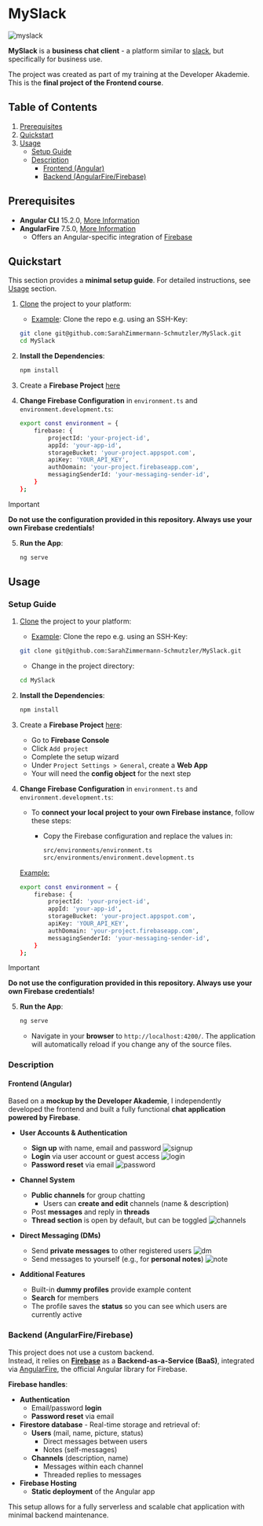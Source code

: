 # MySlack

![myslack](https://raw.githubusercontent.com/SarahZimmermann-Schmutzler/MySlack/main/img_github/myslack.png)

**MySlack** is a **business chat client** - a platform similar to [slack](https://slack.com/intl/de-de), but specifically for business use.  
  
The project was created as part of my training at the Developer Akademie. This is the **final project of the Frontend course**.

## Table of Contents

1. [Prerequisites](#prerequisites)
1. [Quickstart](#quickstart)
1. [Usage](#usage)
   * [Setup Guide](#setup-guide)
   * [Description](#description)
     * [Frontend (Angular)](#frontend-angular)
     * [Backend (AngularFire/Firebase)](#backend-angularfirefirebase)

## Prerequisites

* **Angular CLI** 15.2.0, [More Information](https://github.com/angular/angular-cli)
* **AngularFire** 7.5.0, [More Information](https://github.com/angular/angularfire)
  * Offers an Angular-specific integration of [Firebase](https://firebase.google.com/)

## Quickstart

This section provides a **minimal setup guide**. For detailed instructions, see [Usage](#usage) section.

1. [Clone](https://docs.github.com/en/repositories/creating-and-managing-repositories/cloning-a-repository) the project to your platform:
    * <ins>Example</ins>: Clone the repo e.g. using an SSH-Key:  

    ```bash
    git clone git@github.com:SarahZimmermann-Schmutzler/MySlack.git
    cd MySlack
    ```

1. **Install the Dependencies**:

    ```bash
    npm install
    ```

1. Create a **Firebase Project** [here](https://console.firebase.google.com)

1. **Change Firebase Configuration** in `environment.ts` and `environment.development.ts`:

    ```bash
    export const environment = {
        firebase: {
            projectId: 'your-project-id',
            appId: 'your-app-id',
            storageBucket: 'your-project.appspot.com',
            apiKey: 'YOUR_API_KEY',
            authDomain: 'your-project.firebaseapp.com',
            messagingSenderId: 'your-messaging-sender-id',
        }
    };
    ```

> [!IMPORTANT]
> **Do not use the configuration provided in this repository. Always use your own Firebase credentials!**

5. **Run the App**:

    ```bash
    ng serve
    ```

## Usage

### Setup Guide

1. [Clone](https://docs.github.com/en/repositories/creating-and-managing-repositories/cloning-a-repository) the project to your platform:
    * <ins>Example</ins>: Clone the repo e.g. using an SSH-Key:  

    ```bash
    git clone git@github.com:SarahZimmermann-Schmutzler/MySlack.git
    ```

    * Change in the project directory:

    ```bash
    cd MySlack
    ```

1. **Install the Dependencies**:

    ```bash
    npm install
    ```

1. Create a **Firebase Project** [here](https://console.firebase.google.com):

   * Go to **Firebase Console**
   * Click `Add project`
   * Complete the setup wizard
   * Under `Project Settings > General`, create a **Web App**
   * Your will need the **config object** for the next step

1. **Change Firebase Configuration** in `environment.ts` and `environment.development.ts`:

   * To **connect your local project to your own Firebase instance**, follow these steps:
     * Copy the Firebase configuration and replace the values in:

       ```bash
       src/environments/environment.ts  
       src/environments/environment.development.ts
       ```

    <ins>Example:</ins>

    ```bash
    export const environment = {
        firebase: {
            projectId: 'your-project-id',
            appId: 'your-app-id',
            storageBucket: 'your-project.appspot.com',
            apiKey: 'YOUR_API_KEY',
            authDomain: 'your-project.firebaseapp.com',
            messagingSenderId: 'your-messaging-sender-id',
        }
    };
    ```

> [!IMPORTANT]
> **Do not use the configuration provided in this repository. Always use your own Firebase credentials!**

5. **Run the App**:

    ```bash
    ng serve
    ```

    * Navigate in your **browser** to `http://localhost:4200/`. The application will automatically reload if you change any of the source files.

### Description

#### Frontend (Angular)

Based on a **mockup by the Developer Akademie**, I independently developed the frontend and built a fully functional **chat application powered by Firebase**.

* **User Accounts & Authentication**
  * **Sign up** with name, email and password
    ![signup](https://raw.githubusercontent.com/SarahZimmermann-Schmutzler/MySlack/main/img_github/signup.png)
  * **Login** via user account or guest access
    ![login](https://raw.githubusercontent.com/SarahZimmermann-Schmutzler/MySlack/main/img_github/login.png)
  * **Password reset** via email
    ![password](https://raw.githubusercontent.com/SarahZimmermann-Schmutzler/MySlack/main/img_github/password.png)

* **Channel System**
  * **Public channels** for group chatting
    * Users can **create and edit** channels (name & description)
  * Post **messages** and reply in **threads**
  * **Thread section** is open by default, but can be toggled
    ![channels](https://raw.githubusercontent.com/SarahZimmermann-Schmutzler/MySlack/main/img_github/channels.png)

* **Direct Messaging (DMs)**
  * Send **private messages** to other registered users
    ![dm](https://raw.githubusercontent.com/SarahZimmermann-Schmutzler/MySlack/main/img_github/dm.png)
  * Send messages to yourself (e.g., for **personal notes**)
    ![note](https://raw.githubusercontent.com/SarahZimmermann-Schmutzler/MySlack/main/img_github/notes.png)

* **Additional Features**
  * Built-in **dummy profiles** provide example content
  * **Search** for members
  * The profile saves the **status** so you can see which users are currently active

### Backend (AngularFire/Firebase)

This project does not use a custom backend.  
Instead, it relies on [**Firebase**](https://firebase.google.com/) as a **Backend-as-a-Service (BaaS)**, integrated via [AngularFire](https://github.com/angular/angularfire), the official Angular library for Firebase.  
  
**Firebase handles**:

* **Authentication**
  * Email/password **login**
  * **Password reset** via email
* **Firestore database** - Real-time storage and retrieval of:
  * **Users** (mail, name, picture, status)
    * Direct messages between users
    * Notes (self-messages)
  * **Channels** (description, name)
    * Messages within each channel
    * Threaded replies to messages
* **Firebase Hosting**
  * **Static deployment** of the Angular app

This setup allows for a fully serverless and scalable chat application with minimal backend maintenance.
